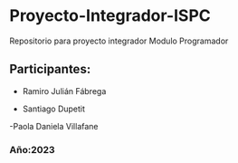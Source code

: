 # Proyecto-Integrador-ISPC
Repositorio para proyecto integrador Modulo Programador

## Participantes:
- Ramiro Julián Fábrega

- Santiago Dupetit

-Paola Daniela Villafane

### Año:2023
